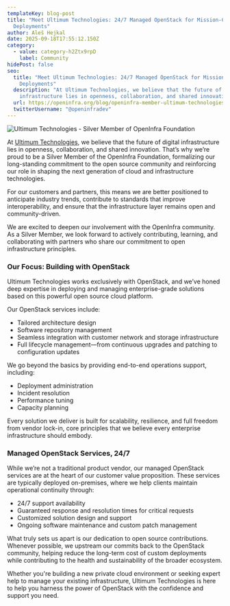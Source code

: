 ```yaml
---
templateKey: blog-post
title: "Meet Ultimum Technologies: 24/7 Managed OpenStack for Mission-Critical
  Deployments"
author: Aleš Hejkal
date: 2025-09-18T17:55:12.150Z
category:
  - value: category-h2Ztx9rpD
    label: Community
hidePost: false
seo:
  title: "Meet Ultimum Technologies: 24/7 Managed OpenStack for Mission-Critical
    Deployments"
  description: "At Ultimum Technologies, we believe that the future of digital
    infrastructure lies in openness, collaboration, and shared innovation. "
  url: https://openinfra.org/blog/openinfra-member-ultimum-technologies
  twitterUsername: "@openinfradev"
---
```

![Ultimum Technologies - Silver Member of OpenInfra Foundation](/img/ultimum-membershout.png "Ultimum Technologies - Silver Member of OpenInfra Foundation")

At [Ultimum Technologies](https://www.ultimum.io/), we believe that the future of digital infrastructure lies in openness, collaboration, and shared innovation. That’s why we’re proud to be a Silver Member of the OpenInfra Foundation, formalizing our long-standing commitment to the open source community and reinforcing our role in shaping the next generation of cloud and infrastructure technologies.

For our customers and partners, this means we are better positioned to anticipate industry trends, contribute to standards that improve interoperability, and ensure that the infrastructure layer remains open and community-driven.

We are excited to deepen our involvement with the OpenInfra community. As a Silver Member, we look forward to actively contributing, learning, and collaborating with partners who share our commitment to open infrastructure principles.

### Our Focus: Building with OpenStack

Ultimum Technologies works exclusively with OpenStack, and we’ve honed deep expertise in deploying and managing enterprise-grade solutions based on this powerful open source cloud platform.

Our OpenStack services include:

* Tailored architecture design
* Software repository management 
* Seamless integration with customer network and storage infrastructure
* Full lifecycle management—from continuous upgrades and patching to configuration updates

We go beyond the basics by providing end-to-end operations support, including:

* Deployment administration
* Incident resolution
* Performance tuning
* Capacity planning

Every solution we deliver is built for scalability, resilience, and full freedom from vendor lock-in, core principles that we believe every enterprise infrastructure should embody.

### Managed OpenStack Services, 24/7

While we’re not a traditional product vendor, our managed OpenStack services are at the heart of our customer value proposition. These services are typically deployed on-premises, where we help clients maintain operational continuity through:

* 24/7 support availability
* Guaranteed response and resolution times for critical requests
* Customized solution design and support
* Ongoing software maintenance and custom patch management

What truly sets us apart is our dedication to open source contributions. Whenever possible, we upstream our commits back to the OpenStack community, helping reduce the long-term cost of custom deployments while contributing to the health and sustainability of the broader ecosystem.

Whether you're building a new private cloud environment or seeking expert help to manage your existing infrastructure, Ultimum Technologies is here to help you harness the power of OpenStack with the confidence and support you need.